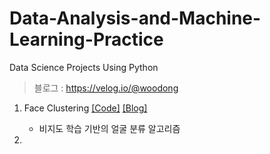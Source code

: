 # Data-Analysis-and-Machine-Learning-Practice

Data Science Projects Using Python

> 블로그 : https://velog.io/@woodong

01. Face Clustering  [[Code]](https://github.com/woodongk/Machine-Learning-Toy-Problems/blob/master/01.%20Face%20Clustering/Face%20Clustering.ipynb) [[Blog]](https://velog.io/@woodong/Face-Clustering)
    - 비지도 학습 기반의 얼굴 분류 알고리즘

02. 

